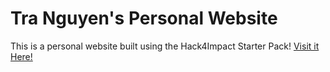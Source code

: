 # Tra Nguyen's Personal Website
This is a personal website built using the Hack4Impact Starter Pack!
[Visit it Here!](https://tranguyen-grc.github.io/tranguyen.github.io/)
